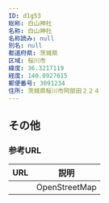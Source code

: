 ```yaml
---
ID: d1g53
総称: 白山神社
名称: 白山神社
名称読み: null
別名: null
都道府県: 茨城県
区域: 桜川市
緯度: 36.3217119
経度: 140.0927615
郵便番号: 3091234
住所: 茨城県桜川市阿部田２２４
---
```


## その他

### 参考URL

| URL | 説明          |
| --- | ------------- |
|     | OpenStreetMap |
